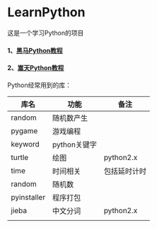 # LearnPython
这是一个学习Python的项目

#### 1、[黑马Python教程](./1黑马Python教程/README.md)


#### 2、[嵩天Python教程](./2嵩天Python教程/README.md)

Python经常用到的库：

| 库名    | 功能         | 备注 |
| ------- | ------------ | ---- |
| random  | 随机数产生   |      |
| pygame  | 游戏编程     |      |
| keyword | python关键字 |      |
| turtle | 绘图 | python2.x |
| time | 时间相关 | 包括延时计时 |
| random | 随机数 |      |
| pyinstaller | 程序打包 |      |
| jieba | 中文分词 | python2.x |
|  |              |      |

